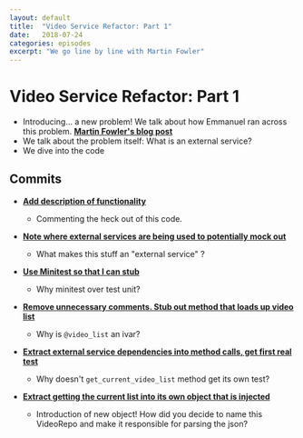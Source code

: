 ```yaml
---
layout: default
title:  "Video Service Refactor: Part 1"
date:   2018-07-24
categories: episodes
excerpt: "We go line by line with Martin Fowler"
---
```


# Video Service Refactor: Part 1

- Introducing… a new problem! We talk about how Emmanuel ran across this problem. [**Martin Fowler's blog post**](https://martinfowler.com/articles/refactoring-external-service.html)
- We talk about the problem itself: What is an external service?
- We dive into the code

## Commits

- [**Add description of functionality**](https://github.com/stride-nyc/evil_genius_podcast_exercises/commit/50936a97682499d713c5d071eaaaffede8abba1a#diff-4c208c099901f939b08c104d82f72e60)
  - Commenting the heck out of this code.

- [**Note where external services are being used to potentially mock out**](https://github.com/stride-nyc/evil_genius_podcast_exercises/commit/67b206820e5571329e9458e22d8d8a1d29d80789#diff-4c208c099901f939b08c104d82f72e60)
  - What makes this stuff an "external service" ?

- [**Use Minitest so that I can stub**](https://github.com/stride-nyc/evil_genius_podcast_exercises/commit/378111784790c0d6882db132e599787985c7016d#diff-4c208c099901f939b08c104d82f72e60)
  - Why minitest over test unit?

- [**Remove unnecessary comments. Stub out method that loads up video list**](https://github.com/stride-nyc/evil_genius_podcast_exercises/commit/5a1e53792e0ad95b14350e24a043d1d36696349b#diff-4c208c099901f939b08c104d82f72e60)
  - Why is `@video_list` an ivar?

- [**Extract external service dependencies into method calls, get first real test**](https://github.com/stride-nyc/evil_genius_podcast_exercises/commit/c2fe51c5dffa0efa5d2cb84a66ec555473146692#diff-4c208c099901f939b08c104d82f72e60)
  - Why doesn't `get_current_video_list` method get its own test?

- [**Extract getting the current list into its own object that is injected**](https://github.com/stride-nyc/evil_genius_podcast_exercises/commit/625667c365b050293fbdf8b99154f2617bbf1f45#diff-4c208c099901f939b08c104d82f72e60)
  - Introduction of new object! How did you decide to name this VideoRepo and make it responsible for parsing the json?
